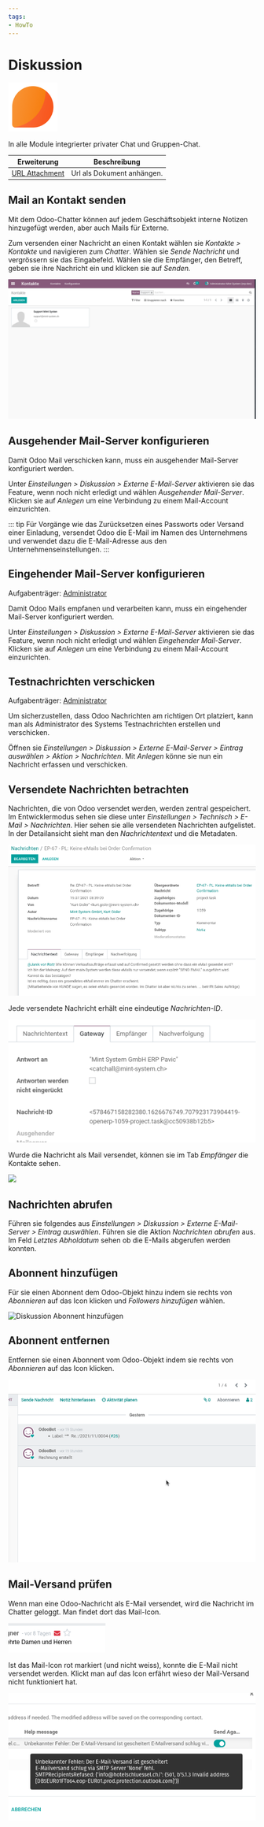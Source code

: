 ```yaml
---
tags:
- HowTo
---
```

# Diskussion
![icons_odoo_mail](assets/icons_odoo_mail.png)

In alle Module integrierter privater Chat und Gruppen-Chat.

| Erweiterung                         | Beschreibung               |
| ----------------------------------- | -------------------------- |
| [URL Attachment](URL%20Attachment.md) | Url als Dokument anhängen. |

## Mail an Kontakt senden

Mit dem Odoo-Chatter können auf jedem Geschäftsobjekt interne Notizen hinzugefügt werden, aber auch Mails für Externe.

Zum versenden einer Nachricht an einen Kontakt wählen sie *Kontakte > Kontakte* und navigieren zum *Chatter*. Wählen sie *Sende Nachricht* und vergrössern sie das Eingabefeld. Wählen sie die Empfänger, den Betreff, geben sie ihre Nachricht ein und klicken sie auf *Senden.*

![Diskussion Nachricht versenden](assets/Diskussion%20Nachricht%20versenden.gif)

## Ausgehender Mail-Server konfigurieren

Damit Odoo Mail verschicken kann, muss ein ausgehender Mail-Server konfiguriert werden.

Unter *Einstellungen > Diskussion > Externe E-Mail-Server* aktivieren sie das Feature, wenn noch nicht erledigt und wählen *Ausgehender Mail-Server*. Klicken sie auf *Anlegen* um eine Verbindung zu einem Mail-Account einzurichten.

::: tip
Für Vorgänge wie das Zurücksetzen eines Passworts oder Versand einer Einladung, versendet Odoo die E-Mail im Namen des Unternehmens und verwendet dazu die E-Mail-Adresse aus den Unternehmenseinstellungen.
:::

## Eingehender Mail-Server konfigurieren
Aufgabenträger: [Administrator](Rollen.md#Administrator)

Damit Odoo Mails empfanen und verarbeiten kann, muss ein eingehender Mail-Server konfiguriert werden.

Unter *Einstellungen > Diskussion > Externe E-Mail-Server* aktivieren sie das Feature, wenn noch nicht erledigt und wählen *Eingehender Mail-Server*. Klicken sie auf *Anlegen* um eine Verbindung zu einem Mail-Account einzurichten.

## Testnachrichten verschicken
Aufgabenträger: [Administrator](Rollen.md#Administrator)

Um sicherzustellen, dass Odoo Nachrichten am richtigen Ort platziert, kann man als Administrator des Systems Testnachrichten erstellen und verschicken.

Öffnen sie *Einstellungen > Diskussion > Externe E-Mail-Server > Eintrag auswählen > Aktion > Nachrichten*. Mit *Anlegen* könne sie nun ein Nachricht erfassen und verschicken.

## Versendete Nachrichten betrachten

Nachrichten, die von Odoo versendet werden, werden zentral gespeichert. Im Entwicklermodus sehen sie diese unter *Einstellungen > Technisch > E-Mail > Nachrichten*. Hier sehen sie alle versendeten Nachrichten aufgelistet. In der Detailansicht sieht man den *Nachrichtentext* und die Metadaten.

![](assets/Diskussion%20Detailansicht.png)

Jede versendete Nachricht erhält eine eindeutige *Nachrichten-ID*.

![](assets/Diskussion%20Nachrichten-ID.png)

Wurde die Nachricht als Mail versendet, können sie im Tab *Empfänger* die Kontakte sehen.

![](assets/Diskussion%20Empfänger.png)

## Nachrichten abrufen

Führen sie folgendes aus  *Einstellungen > Diskussion > Externe E-Mail-Server > Eintrag auswählen*. Führen sie die Aktion *Nachrichten abrufen* aus. Im Feld *Letztes Abholdatum* sehen ob die E-Mails abgerufen werden konnten.

## Abonnent hinzufügen

Für sie einen Abonnent dem Odoo-Objekt hinzu indem sie rechts von *Abonnieren* auf das Icon klicken und *Followers hinzufügen* wählen.

![Diskussion Abonnent hinzufügen](assets/Diskussion%20Abonnent%20hinzufügen.gif)

## Abonnent entfernen

Entfernen sie einen Abonnent vom Odoo-Objekt indem sie rechts von *Abonnieren* auf das Icon klicken.

![Diskussion Abonnent entfernen](assets/Diskussion%20Abonnent%20entfernen.gif)

## Mail-Versand prüfen

Wenn man eine Odoo-Nachricht als E-Mail versendet, wird die Nachricht im Chatter geloggt. Man findet dort das Mail-Icon.

![](assets/Diskussion%20Mail%20Fehlschlag.png)

Ist das Mail-Icon rot markiert (und nicht weiss), konnte die E-Mail nicht versendet werden. Klickt man auf das Icon erfährt wieso der Mail-Versand nicht funktioniert hat.

![Diskussion Mail Fehlschlag Beispiel](assets/Diskussion%20Mail%20Fehlschlag%20Beispiel.png)